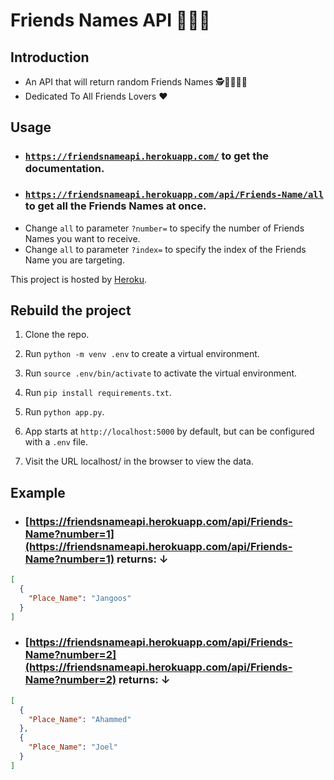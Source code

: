 # Friends Names API 👋🧑👩

## Introduction

- An API that will return random Friends Names 🕵️🕵️‍♀️👨‍🔬
- Dedicated To All Friends Lovers ❤️

## Usage

- ### [`https://friendsnameapi.herokuapp.com/`](https://friendsnameapi.herokuapp.com/) to get the documentation.
- ### [`https://friendsnameapi.herokuapp.com/api/Friends-Name/all`](https://friendsnameapi.herokuapp.com/api/Friends-Name/all) to get all the Friends Names at once.
- Change `all` to parameter `?number=` to specify the number of Friends Names you want to receive.
- Change `all` to parameter `?index=` to specify the index of the Friends Name you are targeting.

This project is hosted by [Heroku](https://www.heroku.com/).

## Rebuild the project

1. Clone the repo.
2. Run `python -m venv .env` to create a virtual environment.
3. Run `source .env/bin/activate` to activate the virtual environment.
4. Run `pip install requirements.txt`.
5. Run `python app.py`.
6. App starts at `http://localhost:5000` by default, but can be configured with a `.env` file.


4. Visit the URL localhost/ in the browser to view the data.

## Example

- ### [https://friendsnameapi.herokuapp.com/api/Friends-Name?number=1](https://friendsnameapi.herokuapp.com/api/Friends-Name?number=1) returns: ↓

```JSON
[
  {
    "Place_Name": "Jangoos"
  }
]
```

- ### [https://friendsnameapi.herokuapp.com/api/Friends-Name?number=2](https://friendsnameapi.herokuapp.com/api/Friends-Name?number=2) returns: ↓

```JSON
[
  {
    "Place_Name": "Ahammed"
  },
  {
    "Place_Name": "Joel"
  }
]
```
